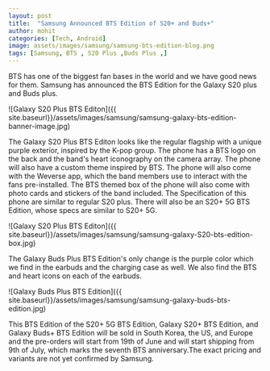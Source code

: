 ```yaml
---
layout: post
title:  "Samsung Announced BTS Edition of S20+ and Buds+"
author: mohit
categories: [Tech, Android]
image: assets/images/samsung/samsung-bts-edition-blog.png
tags: [Samsung, BTS , S20 Plus ,Buds Plus ,]
---
```

BTS has one of the biggest fan bases in the world and we have good news for them. Samsung has announced the BTS Edition for the Galaxy S20 plus and Buds plus.

![Galaxy S20 Plus BTS Editon]({{ site.baseurl}}/assets/images/samsung/samsung-galaxy-bts-edition-banner-image.jpg)

The Galaxy S20 Plus BTS Editon looks like the regular flagship with a unique purple exterior, inspired by the K-pop group. The phone has a BTS logo on the back and the band's heart iconography on the camera array. The phone will also have a custom theme inspired by BTS. The phone will also come with the Weverse app, which the band members use to interact with the fans pre-installed. The BTS themed box of the phone will also come with photo cards and stickers of the band included. The Specification of this phone are similar to regular S20 plus. There will also be an S20+ 5G BTS Edition, whose specs are similar to S20+ 5G. 

![Galaxy S20 Plus BTS Editon]({{ site.baseurl}}/assets/images/samsung/samsung-galaxy-S20-bts-edition-box.jpg)

The Galaxy Buds Plus BTS Edition's only change is the purple color which we find in the earbuds and the charging case as well. We also find the BTS and heart icons on each of the earbuds.

![Galaxy Buds Plus BTS Edition]({{ site.baseurl}}/assets/images/samsung/samsung-galaxy-buds-bts-edition.jpg)

This BTS Edition of the S20+ 5G BTS Edition, Galaxy S20+ BTS Edition, and Galaxy Buds+ BTS Edition will be sold in South Korea, the US, and Europe and the pre-orders will start from 19th of June and will start shipping from 9th of July, which marks the seventh BTS anniversary.The exact pricing and variants are not yet confirmed by Samsung.   
